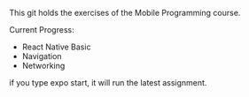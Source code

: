 This git holds the exercises of the Mobile Programming course.

Current Progress:

- React Native Basic
- Navigation
- Networking

if you type expo start, it will run the latest assignment. 
